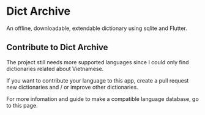 # Dict Archive
An offline, downloadable, extendable dictionary using sqlite and Flutter.

## Contribute to Dict Archive
The project still needs more supported languages since I could only find dictionaries related about Vietnamese.

If you want to contribute your language to this app, create a pull request new dictionaries and / or improve other dictionaries.

For more infomation and guide to make a compatible language database, go to this page.
